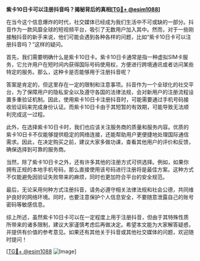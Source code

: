 **紫卡10日卡可以注册抖音吗？揭秘背后的真相[[TG💪+ @esim1088](https://t.me/s/esim1088)]**

在当今这个信息爆炸的时代，社交媒体已经成为我们生活中不可或缺的一部分。抖音作为一款风靡全球的短视频平台，吸引了无数用户加入其中。然而，对于一些刚接触抖音的新手来说，他们可能会遇到各种各样的问题，比如“紫卡10日卡可以注册抖音吗？”这样的疑问。

首先，我们需要明确什么是紫卡10日卡。紫卡10日卡通常是指一种虚拟SIM卡服务，它允许用户在短时间内获得国际号码使用权，方便进行跨境通讯或者访问某些特定的服务。那么，这种卡是否能够用于注册抖音呢？

答案是肯定的，但这里存在一定的限制和注意事项。抖音作为一个全球化的社交平台，为了保障用户的隐私安全以及遵守各国的法律法规，会对新用户的注册流程设置多重验证机制。因此，使用紫卡10日卡注册抖音时，可能需要通过手机号码接收验证码来完成身份认证。而紫卡10日卡由于其短暂的有效期，可能导致无法顺利完成这一过程。

此外，在选择紫卡10日卡时，我们也应该关注服务商的质量和服务内容。优质的紫卡10日卡不仅能够提供稳定的网络连接，还能帮助用户更便捷地处理国际通信需求。因此，在决定购买之前，建议大家多做功课，查看其他用户的评价和反馈，确保选择到可靠的服务商。

当然，除了紫卡10日卡之外，还有许多其他的注册方式可供选择。例如，如果你拥有正规的本地手机号码，那么直接使用该号码进行注册将是最佳方案。这种方式不仅能避免因验证失败带来的麻烦，同时也更加符合平台的安全规范。

最后，无论采用何种方式注册抖音，请务必遵守相关法律法规和社会公德，共同维护良好的网络环境。同时，也要注意保护个人信息安全，不要随意泄露自己的账号密码等敏感信息。

综上所述，虽然紫卡10日卡可以在一定程度上用于注册抖音，但由于其特殊性质所带来的诸多限制，建议大家谨慎考虑后再做决定。希望本文能为大家解答疑惑，并提供有价值的参考意见。如果还有其他关于抖音或其他社交媒体的问题，欢迎随时提问！

[[TG💪+ @esim1088](https://t.me/s/esim1088) ![Image](https://i.postimg.cc/4NQfJmqS/Snipaste-2025-05-13-00-14-12.png)]